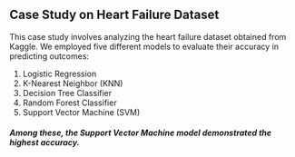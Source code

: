 ## Case Study on Heart Failure Dataset
This case study involves analyzing the heart failure dataset obtained from Kaggle. We employed five different models to evaluate their accuracy in predicting outcomes:

1. Logistic Regression
2. K-Nearest Neighbor (KNN)
3. Decision Tree Classifier
4. Random Forest Classifier
5. Support Vector Machine (SVM)


##### Among these, the Support Vector Machine model demonstrated the highest accuracy.